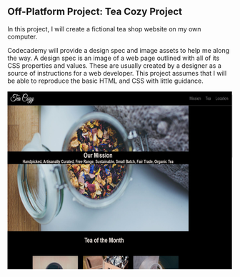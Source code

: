 <h2>Off-Platform Project: Tea Cozy Project</h2>
  <p>In this project, I will create a fictional tea shop website on my own computer.

Codecademy will provide a design spec and image assets to help me along the way. A design spec is an image of a web page outlined with all of its CSS properties and values. 
    These are usually created by a designer as a source of instructions for a web developer. 
    This project assumes that I will be able to reproduce the basic HTML and CSS with little guidance.</p>
    
    
 <img src="teaCozySnapshot.JPG" alt="" height=400px width=auto>
